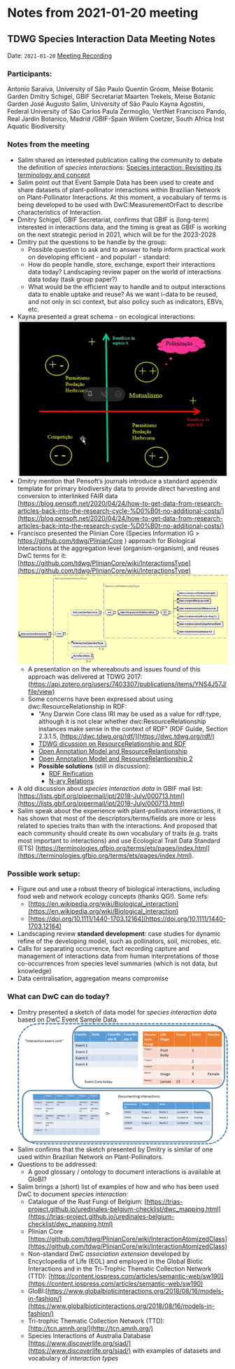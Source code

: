 # Notes from 2021-01-20 meeting

## TDWG Species Interaction Data Meeting Notes

Date: `2021-01-20`
[Meeting Recording](https://drive.google.com/file/d/1LKXQ0p6NGHqCfi7nAfn165OfdXFEvzsy/view?usp=sharing)

### Participants:

Antonio Saraiva, University of São Paulo
Quentin Groom, Meise Botanic Garden
Dmitry Schigel, GBIF Secretariat
Maarten Trekels, Meise Botanic Garden
José Augusto Salim, University of São Paulo
Kayna Agostini, Federal University of São Carlos
Paula Zermoglio, VertNet
Francisco Pando, Real Jardin Botanico, Madrid /GBIF-Spain
Willem Coetzer, South Africa Inst Aquatic Biodiversity

### Notes from the meeting

- Salim shared an interested publication calling the community to debate the definition of *species interactions*: [Species interaction: Revisiting its terminology and concept
](https://doi.org/10.1111/1440-1703.12164)
- Salim point out that Event Sample Data has been used to create and share datasets of plant-pollinator interactions within Brazilian Network on Plant-Pollinator Interactions. At this moment, a vocabulary of terms is being developed to be used with DwC:MeasurementOrFact to describe characteristics of Interaction.
- Dmitry Schigel, GBIF Secretariat, confirms that GBIF is (long-term) interested in interactions data, and the timing is great as GBIF is working on the next strategic period in 2021, which will be for the 2023-2028
- Dmitry put the questions to be handle by the group:
    - Possible question to ask and to answer to help inform practical work on developing efficient - and popular! - standard:
    - How do people handle, store, exchange, export their interactions data today? Landscaping review paper on the world of interactions data today (task group paper?)
    - What would be the efficient way to handle and to output interactions data to enable uptake and reuse? As we want i-data to be reused, and not only in sci context, but also policy such as indicators, EBVs, etc.
- Kayna presented a great schema - on ecological interactions:
![ecological interaction schema][image2]
- Dmitry mention that Pensoft’s journals introduce a standard appendix template for primary biodiversity data to provide direct harvesting and conversion to interlinked FAIR data
[https://blog.pensoft.net/2020/04/24/how-to-get-data-from-research-articles-back-into-the-research-cycle-%D0%B0t-no-additional-costs/](https://blog.pensoft.net/2020/04/24/how-to-get-data-from-research-articles-back-into-the-research-cycle-%D0%B0t-no-additional-costs/)
- Francisco presented the Plinian Core (Species Information IG > https://github.com/tdwg/PlinianCore ) approach for Biological Interactions at the aggregation level (organism-organism), and reuses DwC terms for it: [https://github.com/tdwg/PlinianCore/wiki/InteractionsType](https://github.com/tdwg/PlinianCore/wiki/InteractionsType)
![plinian core][image1]
    - A presentation on the whereabouts and issues found of this approach was delivered at TDWG 2017: (https://api.zotero.org/users/7403307/publications/items/YNS4J57J/file/view) 
    - Some concerns have been expressed about using dwc:ResourceRelationship in RDF:
        - "Any Darwin Core class IRI may be used as a value for rdf:type, although it is not clear whether dwc:ResourceRelationship instances make sense in the context of RDF" (RDF Guide, Section 2.3.1.5, [https://dwc.tdwg.org/rdf/](https://dwc.tdwg.org/rdf/) 
        - [TDWG dicussion on ResourceRelationship and RDF](https://github.com/tdwg/rdf/blob/master/ResourceRelationship.md)
        - [Open Annotation Model and ResourceRelantionship](https://github.com/tdwg/rdf/blob/071d40c2412fc9a032183a92e64757aaa412c539/OpenAnnotationAndTDWG.md)
        - [Open Annotation Model and ResourceRelantionship 2](https://github.com/tdwg/rdf/blob/071d40c2412fc9a032183a92e64757aaa412c539/OAThread.md)
        - **Possible solutions** (still in discussion):
            - [RDF Reification](https://www.w3.org/TR/2004/REC-rdf-primer-20040210/#reification)
            - [N-ary Relations](https://www.w3.org/TR/swbp-n-aryRelations/)
- A old discussion about *species interaction data* in GBIF mail list: [https://lists.gbif.org/pipermail/ipt/2018-July/000713.html](https://lists.gbif.org/pipermail/ipt/2018-July/000713.html)
- Salim speak about the experience with plant-pollinators interactions, it has shown that most of the descriptors/terms/fields are more or less related to species traits than with the interactions. And proposed that each community should create its own vocabulary of traits (e.g. traits most important to interactions) and use Ecological Trait Data Standard (ETS) [https://terminologies.gfbio.org/terms/ets/pages/index.html](https://terminologies.gfbio.org/terms/ets/pages/index.html).

### Possible work setup:
- Figure out and use a robust theory of biological interactions, including food web and network ecology concepts (thanks QG!). Some refs:
    - [https://en.wikipedia.org/wiki/Biological_interaction](https://en.wikipedia.org/wiki/Biological_interaction)
    - [https://doi.org/10.1111/1440-1703.12164](https://doi.org/10.1111/1440-1703.12164)
- Landscaping review **standard development**: case studies for dynamic refine of the developing model, such as pollinators, soil, microbes, etc.
- Calls for separating occurrence, fact recording capture and management of interactions data from human interpretations of those co-occurrences from species level summaries (which is not data, but knowledge)
- Data centralisation, aggregation means compromise

### What can DwC can do today?
 - Dmitry presented a sketch of data model for *species interaction data* based on DwC Event Sample Data.
 ![wild sketch][image3]
 - Salim confirms that the sketch presented by Dmitry is similar of one used within Brazilian Network on Plant-Pollinators.
- Questions to be addressed: 
    - A good glossary / ontology to document interactions is available at GloBI?
- Salim brings a (short) list of examples of how and who has been used DwC to document *species interaction*:
    - Catalogue of the Rust Fungi of Belgium: [https://trias-project.github.io/uredinales-belgium-checklist/dwc_mapping.html](https://trias-project.github.io/uredinales-belgium-checklist/dwc_mapping.html)
    - Plinian Core [https://github.com/tdwg/PlinianCore/wiki/InteractionAtomizedClass](https://github.com/tdwg/PlinianCore/wiki/InteractionAtomizedClass)
    - Non-standard DwC *association extension* developed by Encyclopedia of Life (EOL) and employed in the Global Biotic Interactions and in the Tri-Trophic Thematic Collection Network (TTD): [https://content.iospress.com/articles/semantic-web/sw190](https://content.iospress.com/articles/semantic-web/sw190)
    - GloBI:[https://www.globalbioticinteractions.org/2018/08/16/models-in-fashion/](https://www.globalbioticinteractions.org/2018/08/16/models-in-fashion/)
    - Tri-trophic Thematic Collection Network (TTD): [http://tcn.amnh.org/](http://tcn.amnh.org/)
    - Species Interactions of Australia Database [https://www.discoverlife.org/siad/](https://www.discoverlife.org/siad/) with examples of datasets and vocabulary of *interaction types*


[image1]: images/image1.png
[image2]: images/image2.png
[image3]: images/image3.png


